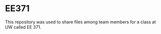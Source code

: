 # EE371
This repository was used to share files among team members for a class at UW called EE 371.

